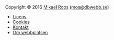 Copyright &copy; 2016 [Mikael Roos](https://mikaelroos.se) (mos@dbwebb.se)

* [Licens](licens)
* [Cookies](cookies)
* [Kontakt](kontakt)
* [Om webbplatsen](om-webbplatsen)
